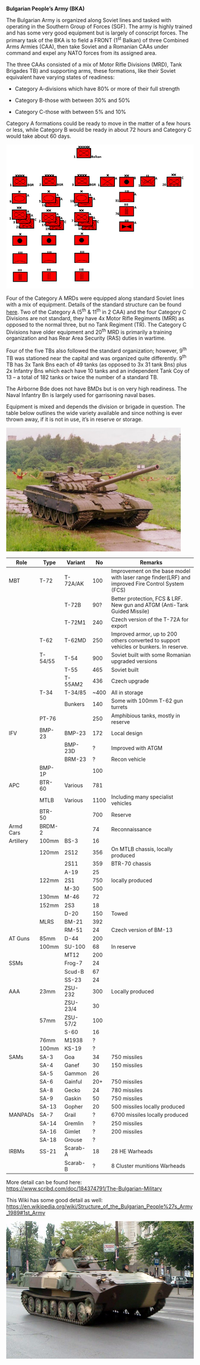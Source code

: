 **Bulgarian People’s Army (BKA)**

The Bulgarian Army is organized along Soviet lines and tasked with
operating in the Southern Group of Forces (SGF). The army is highly
trained and has some very good equipment but is largely of conscript
forces. The primary task of the BKA is to field a FRONT (1<sup>st</sup>
Balkan) of three Combined Arms Armies (CAA), then take Soviet and a
Romanian CAAs under command and expel any NATO forces from its assigned
area.

The three CAAs consisted of a mix of Motor Rifle Divisions (MRD), Tank
Brigades TB) and supporting arms, these formations, like their Soviet
equivalent have varying states of readiness:

  - Category A-divisions which have 80% or more of their full strength

  - Category B-those with between 30% and 50%

  - Category C-those with between 5% and 10%

Category A formations could be ready to move in the matter of a few
hours or less, while Category B would be ready in about 72 hours and
Category C would take about 60 days.

![](/assets/images/warsaw/bg/army/image1.png)

Four of the Category A MRDs were equipped along standard Soviet lines
with a mix of equipment. Details of the standard structure can be found
[here](http://www.bits.de/NRANEU/others/amd-us-archive/fm100-2-3%2891%29.pdf).
Two of the Category A (5<sup>th</sup> & 11<sup>th</sup> in 2 CAA) and
the four Category C Divisions are not standard, they have 4x Motor Rifle
Regiments (MRR) as opposed to the normal three, but no Tank Regiment
(TR). The Category C Divisions have older equipment and 20<sup>th</sup>
MRD is primarily a training organization and has Rear Area Security
(RAS) duties in wartime.

Four of the five TBs also followed the standard organization; however,
9<sup>th</sup> TB was stationed near the capital and was organized quite
differently. 9<sup>th</sup> TB has 3x Tank Bns each of 49 tanks (as
opposed to 3x 31 tank Bns) plus 2x Infantry Bns which each have 10 tanks
and an independent Tank Coy of 13 – a total of 182 tanks or twice the
number of a standard TB.

The Airborne Bde does not have BMDs but is on very high readiness. The
Naval Infantry Bn is largely used for garrisoning naval bases.

Equipment is mixed and depends the division or brigade in question. The
table below outlines the wide variety available and since nothing is
ever thrown away, if it is not in use, it’s in reserve or
storage.

![](/assets/images/warsaw/bg/army/image2.jpeg)

| **Role**  | **Type** | **Variant** | **No** | **Remarks**                                                                                       |
| --------- | -------- | ----------- | ------ | ------------------------------------------------------------------------------------------------- |
| MBT       | T-72     | T-72A/AK    | 100    | Improvement on the base model with laser range finder(LRF) and improved Fire Control System (FCS) |
|           |          | T-72B       | 90?    | Better protection, FCS & LRF. New gun and ATGM (Anti-Tank Guided Missile)                         |
|           |          | T-72M1      | 240    | Czech version of the T-72A for export                                                             |
|           | T-62     | T-62MD      | 250    | Improved armor, up to 200 others converted to support vehicles or bunkers. In reserve.            |
|           | T-54/55  | T-54        | 900    | Soviet built with some Romanian upgraded versions                                                 |
|           |          | T-55        | 465    | Soviet built                                                                                      |
|           |          | T-55AM2     | 436    | Czech upgrade                                                                                     |
|           | T-34     | T-34/85     | \~400  | All in storage                                                                                    |
|           |          | Bunkers     | 140    | Some with 100mm T-62 gun turrets                                                                  |
|           | PT-76    |             | 250    | Amphibious tanks, mostly in reserve                                                               |
| IFV       | BMP-23   | BMP-23      | 172    | Local design                                                                                      |
|           |          | BMP-23D     | ?      | Improved with ATGM                                                                                |
|           |          | BRM-23      | ?      | Recon vehicle                                                                                     |
|           | BMP-1P   |             | 100    |                                                                                                   |
| APC       | BTR-60   | Various     | 781    |                                                                                                   |
|           | MTLB     | Various     | 1100   | Including many specialist vehicles                                                                |
|           | BTR-50   |             | 700    | Reserve                                                                                           |
| Armd Cars | BRDM-2   |             | 74     | Reconnaissance                                                                                    |
| Artillery | 100mm    | BS-3        | 16     |                                                                                                   |
|           | 120mm    | 2S12        | 356    | On MTLB chassis, locally produced                                                                 |
|           |          | 2S11        | 359    | BTR-70 chassis                                                                                    |
|           |          | A-19        | 25     |                                                                                                   |
|           | 122mm    | 2S1         | 750    | locally produced                                                                                  |
|           |          | M-30        | 500    |                                                                                                   |
|           | 130mm    | M-46        | 72     |                                                                                                   |
|           | 152mm    | 2S3         | 18     |                                                                                                   |
|           |          | D-20        | 150    | Towed                                                                                             |
|           | MLRS     | BM-21       | 392    |                                                                                                   |
|           |          | RM-51       | 24     | Czech version of BM-13                                                                            |
| AT Guns   | 85mm     | D-44        | 200    |                                                                                                   |
|           | 100mm    | SU-100      | 68     | In reserve                                                                                        |
|           |          | MT12        | 200    |                                                                                                   |
| SSMs      |          | Frog-7      | 24     |                                                                                                   |
|           |          | Scud-B      | 67     |                                                                                                   |
|           |          | SS-23       | 24     |                                                                                                   |
| AAA       | 23mm     | ZSU-232     | 300    | Locally produced                                                                                  |
|           |          | ZSU-23/4    | 30     |                                                                                                   |
|           | 57mm     | ZSU-57/2    | 100    |                                                                                                   |
|           |          | S-60        | 16     |                                                                                                   |
|           | 76mm     | M1938       | ?      |                                                                                                   |
|           | 100mm    | KS-19       | ?      |                                                                                                   |
| SAMs      | SA-3     | Goa         | 34     | 750 missiles                                                                                      |
|           | SA-4     | Ganef       | 30     | 150 missiles                                                                                      |
|           | SA-5     | Gammon      | 26     |                                                                                                   |
|           | SA-6     | Gainful     | 20+    | 750 missiles                                                                                      |
|           | SA-8     | Gecko       | 24     | 780 missiles                                                                                      |
|           | SA-9     | Gaskin      | 50     | 750 missiles                                                                                      |
|           | SA-13    | Gopher      | 20     | 500 missiles locally produced                                                                     |
| MANPADs   | SA-7     | Grail       | ?      | 6700 missiles locally produced                                                                    |
|           | SA-14    | Gremlin     | ?      | 250 missiles                                                                                      |
|           | SA-16    | Gimlet      | ?      | 200 missiles                                                                                      |
|           | SA-18    | Grouse      | ?      |                                                                                                   |
| IRBMs     | SS-21    | Scarab-A    | 18     | 28 HE Warheads                                                                                    |
|           |          | Scarab-B    | ?      | 8 Cluster munitions Warheads                                                                      |

More detail can be found here:
<https://www.scribd.com/doc/184374791/The-Bulgarian-Military>

This Wiki has some good detail as well:
<https://en.wikipedia.org/wiki/Structure_of_the_Bulgarian_People%27s_Army_1989#1st_Army>

![](/assets/images/warsaw/bg/army/image3.jpg)
